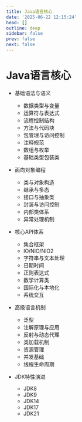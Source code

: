 ```yaml
---
title: Java语言核心
date: '2025-06-22 12:15:24'
head: []
outline: deep
sidebar: false
prev: false
next: false
---
```




# Java语言核心

- 基础语法与语义

  - 数据类型与变量
  - 运算符与表达式
  - 流程控制结构
  - 方法与代码块
  - 包管理与访问控制
  - 注释规范
  - 数组与枚举
  - 基础类型包装类
- 面向对象编程

  - 类与对象构造
  - 继承与多态
  - 接口与抽象类
  - 封装与访问控制
  - 内部类体系
  - 异常处理机制
- 核心API体系

  - 集合框架
  - IO/NIO/NIO2
  - 字符串与文本处理
  - 日期时间
  - 正则表达式
  - 数学计算类
  - 国际化与本地化
  - 系统交互
- 高级语言机制

  - 泛型
  - 注解原理与应用
  - 反射与动态代理
  - 类加载机制
  - 资源管理
  - 并发基础
  - 线程生命周期
- JDK特性演进

  - JDK8
  - JDK9
  - JDK14
  - JDK17
  - JDK21
